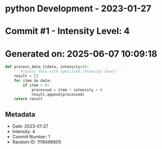 ﻿# python Development - 2023-01-27
# Commit #1 - Intensity Level: 4
# Generated on: 2025-06-07 10:09:18
```python
def process_data_1(data, intensity=4):
    '''Process data with specified intensity level'''
    result = []
    for item in data:
        if item > 0:
            processed = item * intensity + 8
            result.append(processed)
    return result
```
## Metadata
- Date: 2023-01-27
- Intensity: 4
- Commit Number: 1
- Random ID: 1118486605
